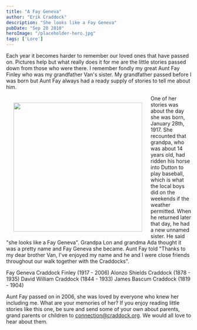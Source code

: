 ```yaml
---
title: "A Fay Geneva"
author: "Erik Craddock"
description: "She looks like a Fay Geneva"
pubDate: "Sep 28 2010"
heroImage: "/placeholder-hero.jpg"
tags: ['Lore']
---
```

Each year it becomes harder to remember our loved ones that have passed on. Pictures help but what really does it for me are the little stories passed down from those who were there. I remember fondly my great Aunt Fay Finley who was my grandfather Van's sister. My grandfather passed before I was born but Aunt Fay always had a ready supply of stories to tell me about him.

<img style="padding: 20px" align="left" width="350" src="https://gallery.craddock.org/_data/i/upload/2023/05/11/20230511095915-a2b4caa1-me.jpg">One of her stories was about the day she was born, January 28th, 1917. She recounted that grandpa, who was about 14 years old, had ridden his horse into Dutton to play baseball, which is what the local boys did on the weekends if the weather permitted. When he returned later that day, he had a new unnamed sister. He said "she looks like a Fay Geneva". Grandpa Lon and grandma Ada thought it was a pretty name and Fay Geneva she became. Aunt Fay told "Thanks to my dear brother Van, I've enjoyed my name and he and I were close friends throughout our walk together with the Craddocks".

Fay Geneva Craddock Finley (1917 - 2006)
Alonzo Shields Craddock (1878 - 1935)
David William Craddock (1844 - 1933)
James Bascum Craddock (1819 - 1904)

Aunt Fay passed on in 2006, she was loved by everyone who knew her including me. What are your memories of her? If you enjoy reading little stories like this one, be sure and send some of your own about parents, grand parents or children to connection@craddock.org. We would all love to hear about them.
